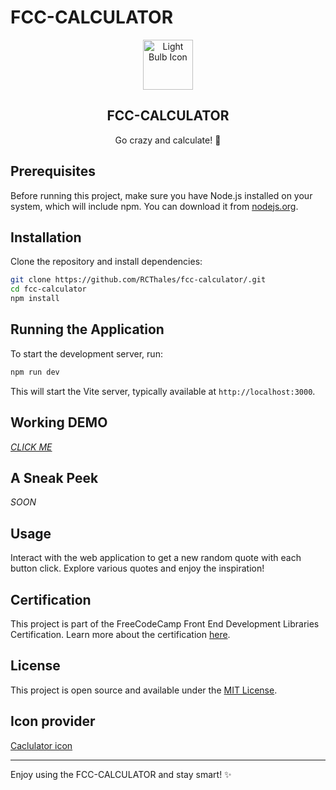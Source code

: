# FCC-CALCULATOR

<div align="center">
    <img src="https://img.icons8.com/color/96/calculate.png" alt="Light Bulb Icon" width="80" height="80">
    <h2>FCC-CALCULATOR</h2>
    <p>Go crazy and calculate! 🌟</p>
</div>

## Prerequisites

Before running this project, make sure you have Node.js installed on your system, which will include npm. You can download it from [nodejs.org](https://nodejs.org/).

## Installation

Clone the repository and install dependencies:

```bash
git clone https://github.com/RCThales/fcc-calculator/.git
cd fcc-calculator
npm install
```

## Running the Application

To start the development server, run:

```bash
npm run dev
```

This will start the Vite server, typically available at `http://localhost:3000`.

## Working DEMO  

*[CLICK ME](https://thecalculator-fcc.netlify.app/)*

## A Sneak Peek

*SOON*

## Usage

Interact with the web application to get a new random quote with each button click. Explore various quotes and enjoy the inspiration!

## Certification

This project is part of the FreeCodeCamp Front End Development Libraries Certification. Learn more about the certification [here](https://www.freecodecamp.org/learn/front-end-development-libraries).

## License

This project is open source and available under the [MIT License](LICENSE).

##  Icon provider

[Caclulator icon](https://icons8.com/icon/mrLvzJucXKo2/calculate)

---

Enjoy using the FCC-CALCULATOR and stay smart! ✨
